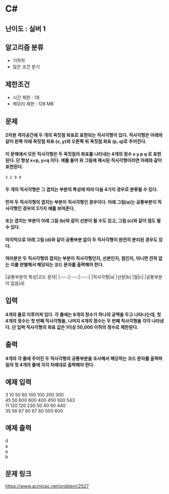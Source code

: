 # C#

## 난이도 : 실버 1

## 알고리즘 분류
  - 기하학
  - 많은 조건 분기

## 제한조건
  - 시간 제한 : 1초
  - 메모리 제한 : 128 MB

## 문제
#### 2차원 격자공간에 두 개의 꼭짓점 좌표로 표현되는 직사각형이 있다. 직사각형은 아래와 같이 왼쪽 아래 꼭짓점 좌표 (x, y)와 오른쪽 위 꼭짓점 좌표 (p, q)로 주어진다.
#### 이 문제에서 모든 직사각형은 두 꼭짓점의 좌표를 나타내는 4개의 정수 x y p q 로 표현된다. 단 항상 x<p, y<q 이다. 예를 들어 위 그림에 제시된 직사각형이라면 아래와 같이 표현된다.
	3 2 9 8
#### 두 개의 직사각형은 그 겹치는 부분의 특성에 따라 다음 4가지 경우로 분류될 수 있다. 
#### 먼저 두 직사각형의 겹치는 부분이 직사각형인 경우이다. 아래 그림(a)는 공통부분이 직사각형인 경우의 3가지 예를 보여준다,
#### 또는 겹치는 부분이 아래 그림 (b)와 같이 선분이 될 수도 있고, 그림 (c)와 같이 점도 될 수 있다. 
#### 마지막으로 아래 그림 (d)와 같이 공통부분 없이 두 직사각형이 완전히 분리된 경우도 있다.
#### 여러분은 두 직사각형의 겹치는 부분이 직사각형인지, 선분인지, 점인지, 아니면 전혀 없는 지를 판별해서 해당되는 코드 문자를 출력해야 한다. 
|공통부분의 특성|코드 문자|
|:---:|:---:|:---:|
|직사각형|a|
|선분|b|
|점|c|
|공통부분이 없음|d|

## 입력
#### 4개의 줄로 이루어져 있다. 각 줄에는 8개의 정수가 하나의 공백을 두고 나타나는데, 첫 4개의 정수는 첫 번째 직사각형을, 나머지 4개의 정수는 두 번째 직사각형을 각각 나타낸다. 단 입력 직사각형의 좌표 값은 1이상 50,000 이하의 정수로 제한된다.

## 출력
#### 4개의 각 줄에 주어진 두 직사각형의 공통부분을 조사해서 해당하는 코드 문자를 출력파일의 첫 4개의 줄에 각각 차례대로 출력해야 한다.

## 예제 입력
3 10 50 60 100 100 200 300<br/>
45 50 600 600 400 450 500 543<br/>
11 120 120 230 50 40 60 440<br/>
35 56 67 90 67 80 500 600<br/>

## 예제 출력
d<br/>
a<br/>
a<br/>
b<br/>

## 문제 링크
https://www.acmicpc.net/problem/2527
